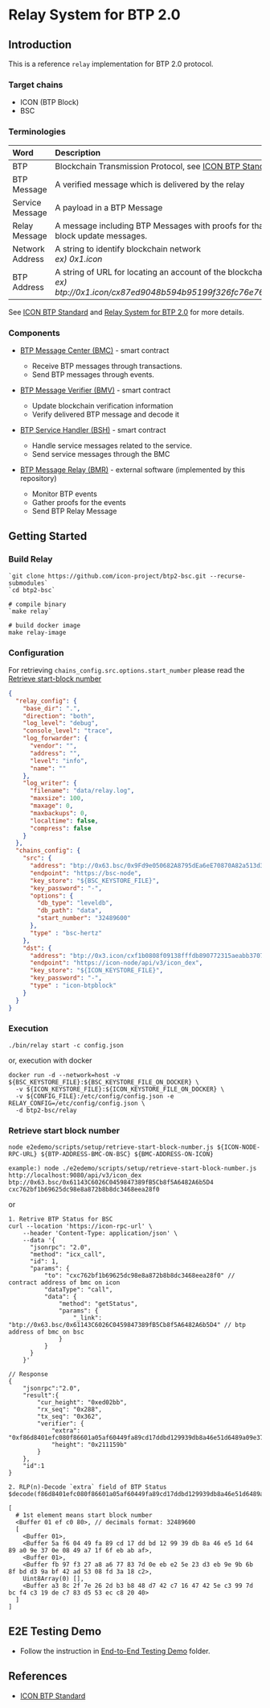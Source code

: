 # Relay System for BTP 2.0

## Introduction

This is a reference `relay` implementation for BTP 2.0 protocol.

### Target chains
* ICON (BTP Block)
* BSC

### Terminologies

| Word            | Description                                                                                                                             |
|:----------------|:----------------------------------------------------------------------------------------------------------------------------------------|
| BTP             | Blockchain Transmission Protocol, see [ICON BTP Standard](https://github.com/icon-project/IIPs/blob/master/IIPS/iip-25.md).             |
| BTP Message     | A verified message which is delivered by the relay                                                                                      |
| Service Message | A payload in a BTP Message                                                                                                              |
| Relay Message   | A message including BTP Messages with proofs for that, and other block update messages.                                                 |
| Network Address | A string to identify blockchain network <br/> *ex) 0x1.icon*                                                                            |
| BTP Address     | A string of URL for locating an account of the blockchain network <br/> *ex) btp://0x1.icon/cx87ed9048b594b95199f326fc76e76a9d33dd665b* |

See [ICON BTP Standard](https://github.com/icon-project/IIPs/blob/master/IIPS/iip-25.md) and [Relay System for BTP 2.0](https://github.com/icon-project/btp2) for more details.


### Components

* [BTP Message Center (BMC)](https://github.com/icon-project/IIPs/blob/master/IIPS/iip-25.md#btp-message-center) - smart contract
  - Receive BTP messages through transactions.
  - Send BTP messages through events.

* [BTP Message Verifier (BMV)](https://github.com/icon-project/IIPs/blob/master/IIPS/iip-25.md#btp-message-verifier) - smart contract
  - Update blockchain verification information
  - Verify delivered BTP message and decode it

* [BTP Service Handler (BSH)](https://github.com/icon-project/IIPs/blob/master/IIPS/iip-25.md#btp-service-handler) - smart contract
  - Handle service messages related to the service.
  - Send service messages through the BMC

* [BTP Message Relay (BMR)](doc/bmr.md) - external software (implemented by this repository)
  - Monitor BTP events
  - Gather proofs for the events
  - Send BTP Relay Message

## Getting Started
### Build Relay
```shell
`git clone https://github.com/icon-project/btp2-bsc.git --recurse-submodules`
`cd btp2-bsc`

# compile binary
`make relay`

# build docker image
make relay-image
```

### Configuration
For retrieving `chains_config.src.options.start_number` please read the [Retrieve start-block number](#Retrieve-start-block-number)
```json
{
  "relay_config": {
    "base_dir": ".",
    "direction": "both",
    "log_level": "debug",
    "console_level": "trace",
    "log_forwarder": {
      "vendor": "",
      "address": "",
      "level": "info",
      "name": ""
    },
    "log_writer": {
      "filename": "data/relay.log",
      "maxsize": 100,
      "maxage": 0,
      "maxbackups": 0,
      "localtime": false,
      "compress": false
    }
  },
  "chains_config": {
    "src": {
      "address": "btp://0x63.bsc/0x9Fd9e050682A8795dEa6eE70870A82a513d390Ac",
      "endpoint": "https://bsc-node",
      "key_store": "${BSC_KEYSTORE_FILE}",
      "key_password": "-",
      "options": {
        "db_type": "leveldb",
        "db_path": "data",
        "start_number": "32489600"
      },
      "type" : "bsc-hertz"
    },
    "dst": {
      "address": "btp://0x3.icon/cxf1b0808f09138fffdb890772315aeabb37072a8a",
      "endpoint": "https://icon-node/api/v3/icon_dex",
      "key_store": "${ICON_KEYSTORE_FILE}",
      "key_password": "-",
      "type" : "icon-btpblock"
    }
  }
}
```

### Execution
```shell
./bin/relay start -c config.json
```
or, execution with docker

```shell
docker run -d --network=host -v ${BSC_KEYSTORE_FILE}:${BSC_KEYSTORE_FILE_ON_DOCKER} \
  -v ${ICON_KEYSTORE_FILE}:${ICON_KEYSTORE_FILE_ON_DOCKER} \
  -v ${CONFIG_FILE}:/etc/config/config.json -e RELAY_CONFIG=/etc/config/config.json \
  -d btp2-bsc/relay
```

### Retrieve start block number

```shell
node e2edemo/scripts/setup/retrieve-start-block-number.js ${ICON-NODE-RPC-URL} ${BTP-ADDRESS-BMC-ON-BSC} ${BMC-ADDRESS-ON-ICON}

example:) node ./e2edemo/scripts/setup/retrieve-start-block-number.js http://localhost:9080/api/v3/icon_dex btp://0x63.bsc/0x61143C6026C0459847389fB5Cb8f5A6482A6b5D4 cxc762bf1b69625dc98e8a872b8b8dc3468eea28f0
```

or

```shell
1. Retrive BTP Status for BSC
curl --location 'https://icon-rpc-url' \
    --header 'Content-Type: application/json' \
    --data '{
      "jsonrpc": "2.0",
      "method": "icx_call",
      "id": 1,
      "params": {
          "to": "cxc762bf1b69625dc98e8a872b8b8dc3468eea28f0" // contract address of bmc on icon
          "dataType": "call",
          "data": {
              "method": "getStatus",
              "params": {
                  "_link": "btp://0x63.bsc/0x61143C6026C0459847389fB5Cb8f5A6482A6b5D4" // btp address of bmc on bsc
              }
          }
      }
    }'

// Response
{
    "jsonrpc":"2.0",
    "result":{
        "cur_height": "0xed02bb",
        "rx_seq": "0x288",
        "tx_seq": "0x362",
        "verifier": {
            "extra": "0xf86d8401efc080f86601a05af60449fa89cd17ddbd129939db8a46e51d6489a09e370e0849a71f6febabaf01a0fb97f327a8a677837d0eebe25e23d3eb9e9b6b8fbdd39abf42ad5308fd3a18c280a0a38c2f7e262db3b848d742c71647425ec3997dbcf4c319dec783d553ecc82040",
            "height": "0x211159b"
        }
    },
    "id":1
}

2. RLP(n)-Decode `extra` field of BTP Status
$decode(f86d8401efc080f86601a05af60449fa89cd17ddbd129939db8a46e51d6489a09e370e0849a71f6febabaf01a0fb97f327a8a677837d0eebe25e23d3eb9e9b6b8fbdd39abf42ad5308fd3a18c280a0a38c2f7e262db3b848d742c71647425ec3997dbcf4c319dec783d553ecc82040)

[
  # 1st element means start block number
  <Buffer 01 ef c0 80>, // decimals format: 32489600
  [
    <Buffer 01>,
    <Buffer 5a f6 04 49 fa 89 cd 17 dd bd 12 99 39 db 8a 46 e5 1d 64 89 a0 9e 37 0e 08 49 a7 1f 6f eb ab af>,
    <Buffer 01>,
    <Buffer fb 97 f3 27 a8 a6 77 83 7d 0e eb e2 5e 23 d3 eb 9e 9b 6b 8f bd d3 9a bf 42 ad 53 08 fd 3a 18 c2>,
    Uint8Array(0) [],
    <Buffer a3 8c 2f 7e 26 2d b3 b8 48 d7 42 c7 16 47 42 5e c3 99 7d bc f4 c3 19 de c7 83 d5 53 ec c8 20 40>
  ]
]

```

## E2E Testing Demo
* Follow the instruction in [End-to-End Testing Demo](e2edemo) folder.

## References
* [ICON BTP Standard](https://github.com/icon-project/IIPs/blob/master/IIPS/iip-25.md)
